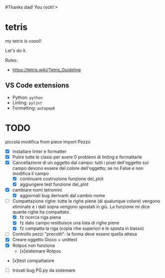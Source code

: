 #Thanks dad! You rock!:>


# tetris
my tetris is coool! 

Let's do it.

Rules:

- https://tetris.wiki/Tetris_Guideline


## VS Code extensions

- Python: `python`
- Linting: `pylint`
- Formatting: `autopep8`

# TODO
piccola modifica
from piece import Pezzo
- [x] Installare linter e formatter
- [x] Pulire tutte le classi per avere 0 problemi di linting e formattarle
- [x] Cancellazione di un oggetto dal campo: tutti i pixel dell'oggetto sul campo devono essere del colore dell'oggetto; se no False e non modifica il campo
    - [x] continuare costruzione funzione del_plot
    - [x] aggiungere test funzione del_plot
- [x] cambiare nomi tetromini
    - [x] aggiornati bug derivanti dal cambio nome 
- [ ] Compattazione righe: tutte le righe piene (di qualunque colore) vengono eliminate e i dati sopra vengono spostati in giù. La funzione mi dice quante righe ha compattato.
    - [x] fz ricerca riga piena
    - [x] fz dato campo restituisce una lista di righe piene
    - [x] fz compatta la riga (copia rihe superiori e le sposta in basso) 
- [ ] Controllo pezzi "precotti": la forma deve essere quella attesa
- [x] Creare oggetto Gioco + unittest
- [x] Rotpos non funziona
    - [x]sistemare Rotpos
- [x]test compattatore
- [ ] trovati bug PG.py da sistemare







